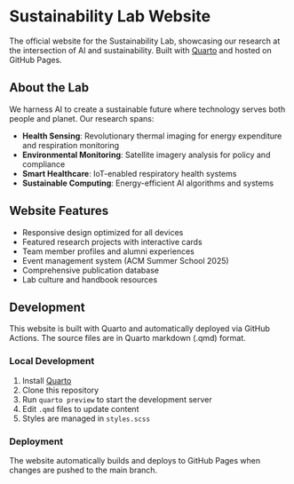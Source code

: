 # Sustainability Lab Website

The official website for the Sustainability Lab, showcasing our research at the intersection of AI and sustainability. Built with [Quarto](https://quarto.org) and hosted on GitHub Pages.

## About the Lab

We harness AI to create a sustainable future where technology serves both people and planet. Our research spans:

- **Health Sensing**: Revolutionary thermal imaging for energy expenditure and respiration monitoring
- **Environmental Monitoring**: Satellite imagery analysis for policy and compliance
- **Smart Healthcare**: IoT-enabled respiratory health systems
- **Sustainable Computing**: Energy-efficient AI algorithms and systems

## Website Features

- Responsive design optimized for all devices
- Featured research projects with interactive cards
- Team member profiles and alumni experiences
- Event management system (ACM Summer School 2025)
- Comprehensive publication database
- Lab culture and handbook resources

## Development

This website is built with Quarto and automatically deployed via GitHub Actions. The source files are in Quarto markdown (.qmd) format.

### Local Development

1. Install [Quarto](https://quarto.org/docs/get-started/)
2. Clone this repository
3. Run `quarto preview` to start the development server
4. Edit `.qmd` files to update content
5. Styles are managed in `styles.scss`

### Deployment

The website automatically builds and deploys to GitHub Pages when changes are pushed to the main branch.


